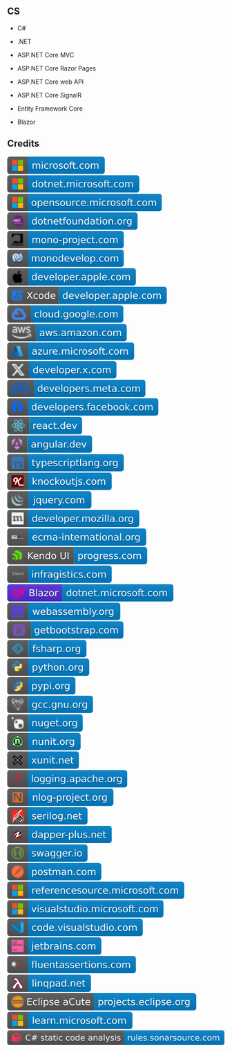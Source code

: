 CS
--

- C#

- .NET

- ASP.NET Core MVC

- ASP.NET Core Razor Pages

- ASP.NET Core web API

- ASP.NET Core SignalR

- Entity Framework Core

- Blazor

Credits
-------
[![image](
Credits/microsoft.com.svg)](https://microsoft.com/)  
[![image](
Credits/dotnet.microsoft.com.svg)](https://dotnet.microsoft.com/)  
[![image](
Credits/opensource.microsoft.com.svg)](https://opensource.microsoft.com/)  
[![image](
Credits/dotnetfoundation.org.svg)](https://dotnetfoundation.org/)  
[![image](
Credits/mono-project.com.svg)](https://mono-project.com/)  
[![image](
Credits/monodevelop.com.svg)](https://monodevelop.com/)  
[![image](
Credits/developer.apple.com.svg)](https://developer.apple.com/)  
[![image](
Credits/Xcode-developer.apple.com.svg)](https://developer.apple.com/xcode/)  
[![image](
Credits/cloud.google.com.svg)](https://cloud.google.com)  
[![image](
Credits/aws.amazon.com.svg)](https://aws.amazon.com/)  
[![image](
Credits/azure.microsoft.com.svg)](https://azure.microsoft.com/)  
[![image](
Credits/developer.x.com.svg)](https://developer.x.com/)  
[![image](
Credits/developers.meta.com.svg)](https://developers.meta.com/)  
[![image](
Credits/developers.facebook.com.svg)](https://developers.facebook.com/)  
[![image](
Credits/react.dev.svg)](https://react.dev/)  
[![image](
Credits/angular.dev.svg)](https://angular.dev/)  
[![image](
Credits/typescriptlang.org.svg)](https://typescriptlang.org/)  
[![image](
Credits/knockoutjs.com.svg)](https://knockoutjs.com/)  
[![image](
Credits/jquery.com.svg)](https://jquery.com/)  
[![image](
Credits/developer.mozilla.org.svg)](https://developer.mozilla.org/)  
[![image](
Credits/ecma-international.org.svg)](https://ecma-international.org/)  
[![image](
Credits/Kendo-UI-progress.com.svg)](https://progress.com/)  
[![image](
Credits/Ignite-UI-infragistics.com.svg)](https://infragistics.com/)  
[![image](
Credits/Blazor-dotnet.microsoft.com.svg)](https://dotnet.microsoft.com/apps/aspnet/web-apps/blazor/)  
[![image](
Credits/webassembly.org.svg)](https://webassembly.org/)  
[![image](
Credits/getbootstrap.com.svg)](https://getbootstrap.com/)  
[![image](
Credits/fsharp.org.svg)](https://fsharp.org/)  
[![image](
Credits/python.org.svg)](https://python.org/)  
[![image](
Credits/pypi.org.svg)](https://pypi.org/)  
[![image](
Credits/gcc.gnu.org.svg)](https://gcc.gnu.org/)  
[![image](
Credits/nuget.org.svg)](https://nuget.org/)  
[![image](
Credits/nunit.org.svg)](https://nunit.org/)  
[![image](
Credits/xunit.net.svg)](https://xunit.net/)  
[![image](
Credits/logging.apache.org.svg)](https://logging.apache.org/)  
[![image](
Credits/nlog-project.org.svg)](https://nlog-project.org/)  
[![image](
Credits/serilog.net.svg)](https://serilog.net/)  
[![image](
Credits/dapper-plus.net.svg)](https://dapper-plus.net/)  
[![image](
Credits/swagger.io.svg)](https://swagger.io/)  
[![image](
Credits/postman.com.svg)](https://postman.com/)  
[![image](
Credits/referencesource.microsoft.com.svg)](https://referencesource.microsoft.com/)  
[![image](
Credits/visualstudio.microsoft.com.svg)](https://visualstudio.microsoft.com/)  
[![image](
Credits/code.visualstudio.com.svg)](https://code.visualstudio.com/)  
[![image](
Credits/jetbrains.com.svg)](https://jetbrains.com/)  
[![image](
Credits/fluentassertions.com.svg)](https://fluentassertions.com/)  
[![image](
Credits/linqpad.net.svg)](https://linqpad.net/)  
[![image](
Credits/Eclipse-aCute-projects.eclipse.org.svg)](https://projects.eclipse.org/)  
[![image](
Credits/learn.microsoft.com.svg)](https://learn.microsoft.com/)  
[![image](
Credits/CS-static-code-analysis-rules.sonarsource.com.svg)](https://rules.sonarsource.com/csharp/)
